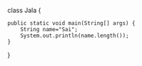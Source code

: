 class Jala {
	
	public static void main(String[] args) {
		String name="Sai";
		System.out.println(name.length());
	}
}
